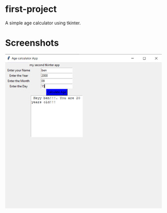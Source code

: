 
# first-project
A simple age calculator using tkinter.

# Screenshots
![Alt text](https://github.com/sreevishnu-ux/Tkinter-projects/blob/master/AGE%20CALCULATOR/Screenshot%20(156).png "Optional title")
